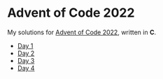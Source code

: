 <!-- SPDX-License-Identifier: CC0-1.0 -->

# Advent of Code 2022 #

My solutions for [Advent of Code 2022], written in **C**.

* [Day  1](day01)
* [Day  2](day02)
* [Day  3](day03)
* [Day  4](day04)

[Advent of Code 2022]: https://adventofcode.com/2022
